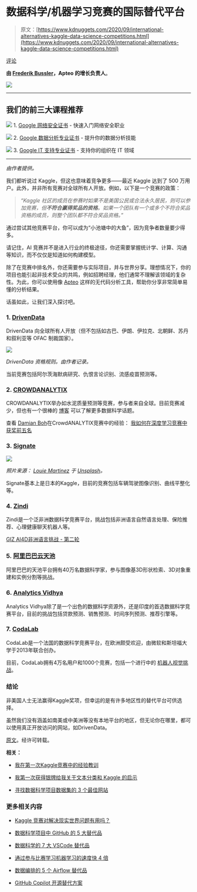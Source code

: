 # 数据科学/机器学习竞赛的国际替代平台

> 原文：[https://www.kdnuggets.com/2020/09/international-alternatives-kaggle-data-science-competitions.html](https://www.kdnuggets.com/2020/09/international-alternatives-kaggle-data-science-competitions.html)

[评论](#comments)

**由 [Frederik Bussler](https://www.linkedin.com/in/frederikbussler/)，Apteo 的增长负责人**。

![](../Images/56ad4f39632afc9637e3ce8db3d3e0d8.png)

* * *

## 我们的前三大课程推荐

![](../Images/0244c01ba9267c002ef39d4907e0b8fb.png) 1. [Google 网络安全证书](https://www.kdnuggets.com/google-cybersecurity) - 快速入门网络安全职业

![](../Images/e225c49c3c91745821c8c0368bf04711.png) 2. [Google 数据分析专业证书](https://www.kdnuggets.com/google-data-analytics) - 提升你的数据分析技能

![](../Images/0244c01ba9267c002ef39d4907e0b8fb.png) 3. [Google IT 支持专业证书](https://www.kdnuggets.com/google-itsupport) - 支持你的组织在 IT 领域

* * *

*由作者提供。*

我们都听说过 Kaggle，但这也意味着竞争更多——最近 Kaggle 达到了 500 万用户。此外，并非所有竞赛对全球所有人开放。例如，以下是一个竞赛的政策：

> *“Kaggle 社区的成员在参赛时如果不是美国公民或合法永久居民，则可以参加竞赛，但**不符合赢得奖品的资格**。如果一个团队有一个或多个不符合奖品资格的成员，则整个团队都不符合奖品资格。”*

通过尝试其他竞赛平台，你可以成为“小池塘中的大鱼”，因为竞争者数量要少得多。

请记住，AI 竞赛并不是进入行业的终极途径，你还需要掌握统计学、计算、沟通等知识，而不仅仅是知道如何构建模型。

除了在竞赛中排名外，你还需要参与实际项目，并与世界分享。理想情况下，你的项目也能引起非技术受众的共鸣，例如招聘经理，他们通常不理解该领域的复杂性。为此，你可以使用像 [Apteo](http://apteo.co/) 这样的无代码分析工具，帮助你分享非常简单易懂的分析结果。

话虽如此，让我们深入探讨吧。

### 1. [DrivenData](https://www.drivendata.org/competitions/)

DrivenData 向全球所有人开放（但不包括如古巴、伊朗、伊拉克、北朝鲜、苏丹和叙利亚等 OFAC 制裁国家）。

![](../Images/e9a53e99fda8160fcd21371b4e7e4433.png)

*DrivenData 资格规则。由作者记录。*

当前竞赛包括阿尔茨海默病研究、仇恨言论识别、流感疫苗预测等。

### 2. [CROWDANALYTIX](https://www.crowdanalytix.com/community)

CROWDANALYTIX举办如水泥质量预测等竞赛，参与者来自全球。目前竞赛减少，但也有一个很棒的 [博客](https://www.crowdanalytix.com/jq/communityBlog/listBlog.html) 可以了解更多数据科学话题。

查看 [Damian Boh](https://medium.com/u/a12faceacf88?source=post_page-----bd27c01dd13e--------------------------------)在CrowdANALYTIX竞赛中的经验： [我如何在深度学习竞赛中获奖前五名](https://towardsdatascience.com/how-i-won-top-five-in-a-deep-learning-competition-753c788cade1)

### 3. [Signate](https://signate.jp/competitions/?order=newest&per=50)

![](../Images/9b2592ba56d51d030d2297b672319cfe.png)

*照片来源： [Louie Martinez](https://unsplash.com/@thetalkinglens?utm_source=medium&utm_medium=referral) 于 [Unsplash](https://unsplash.com/?utm_source=medium&utm_medium=referral)。*

Signate基本上是日本的Kaggle，目前的竞赛包括车辆驾驶图像识别、曲线平整化等。

### 4. [Zindi](https://zindi.africa/competitions)

Zindi是一个泛非洲数据科学竞赛平台，挑战包括非洲语言自然语言处理、保险推荐、心理健康聊天机器人等。

[GIZ AI4D非洲语言挑战 - 第二轮](https://zindi.africa/competitions/ai4d-african-language-dataset-challenge)

### 5. [阿里巴巴云天池](https://www.alibabacloud.com/campaign/tianchi-competitions)

阿里巴巴的天池平台拥有40万名数据科学家，参与图像基3D形状检索、3D对象重建和实例分割等挑战。

### 6. [Analytics Vidhya](https://datahack.analyticsvidhya.com/)

Analytics Vidhya除了是一个出色的数据科学资源外，还是印度的首选数据科学竞赛平台，目前的挑战包括贷款预测、销售预测、时间序列预测、推荐引擎等。

### 7. [CodaLab](https://codalab.lri.fr/)

CodaLab是一个法国的数据科学竞赛平台，在欧洲颇受欢迎，由微软和斯坦福大学于2013年联合创办。

目前，CodaLab拥有4万名用户和1000个竞赛，包括一个进行中的 [机器人视觉挑战](https://codalab.lri.fr/competitions/581)。

### 结论

非美国人士无法赢得Kaggle奖项，但幸运的是有许多地区性的替代平台可供选择。

虽然我们没有涵盖如南美或中美洲等没有本地平台的地区，但无论你在哪里，都可以使用真正开放访问的网站，如DrivenData。

[原文](https://medium.com/@frederikbussler/kaggle-prizes-are-only-for-americans-here-are-international-alternatives-bd27c01dd13e)。经许可转载。

**相关：**

+   [我在第一次Kaggle竞赛中的经验教训](https://www.kdnuggets.com/2020/09/lessons-first-kaggle-competition.html)

+   [我第一次获得银牌给我关于文本分类和 Kaggle 的启示](https://www.kdnuggets.com/2019/05/silver-medal-text-classification-kaggle.html)

+   [寻找数据科学项目数据集的 3 个最佳网站](https://www.kdnuggets.com/2020/04/best-sites-datasets-data-science.html)

### 更多相关内容

+   [Kaggle 竞赛对解决现实世界问题有用吗？](https://www.kdnuggets.com/are-kaggle-competitions-useful-for-real-world-problems)

+   [数据科学项目中 GitHub 的 5 大替代品](https://www.kdnuggets.com/the-top-5-alternatives-to-github-for-data-science-projects)

+   [数据科学的 7 大 VSCode 替代品](https://www.kdnuggets.com/top-7-alternatives-to-vscode-for-data-science)

+   [通过参与比赛学习机器学习的速度快 4 倍](https://www.kdnuggets.com/2022/01/learn-machine-learning-4x-faster-participating-competitions.html)

+   [数据编排的 5 个 Airflow 替代品](https://www.kdnuggets.com/5-airflow-alternatives-for-data-orchestration)

+   [GitHub Copilot 开源替代方案](https://www.kdnuggets.com/2021/07/github-copilot-open-source-alternatives-code-generation.html)

